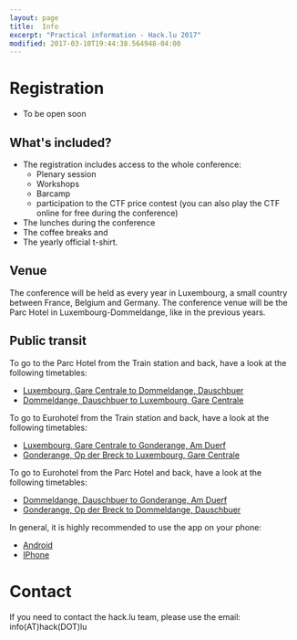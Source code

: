 ```yaml
---
layout: page
title:  Info
excerpt: "Practical information - Hack.lu 2017"
modified: 2017-03-10T19:44:38.564948-04:00
---
```


# Registration

* To be open soon

## What's included?

* The registration includes access to the whole conference:
   * Plenary session
   * Workshops
   * Barcamp
   * participation to the CTF price contest (you can also play the CTF online for free during the conference)
* The lunches during the conference
* The coffee breaks and
* The yearly official t-shirt.

## Venue

The conference will be held as every year in Luxembourg, a small country between France, Belgium and Germany. The conference venue will be the Parc Hotel in Luxembourg-Dommeldange, like in the previous years.


## Public transit

To go to the Parc Hotel from the Train station and back, have a look at the following timetables:

* [Luxembourg, Gare Centrale to Dommeldange, Dauschbuer](/images/TrainStation-Conference.pdf)
* [Dommeldange, Dauschbuer to Luxembourg, Gare Centrale](/images/Conference-TrainStation.pdf)


To go to Eurohotel from the Train station and back, have a look at the following timetables:

* [Luxembourg, Gare Centrale to Gonderange, Am Duerf](/images/TrainStation-Eurohotel.pdf)
* [Gonderange, Op der Breck to Luxembourg, Gare Centrale](/images/Eurohotel-TrainStation.pdf)


To go to Eurohotel from the Parc Hotel and back, have a look at the following timetables:

* [Dommeldange, Dauschbuer to Gonderange, Am Duerf](/images/TrainStation-Eurohotel.pdf)
* [Gonderange, Op der Breck to Dommeldange, Dauschbuer](/images/Eurohotel-TrainStation.pdf)

In general, it is highly recommended to use the app on your phone:

* [Android](https://play.google.com/store/apps/details?id=de.hafas.android.cdt&hl=en)
* [IPhone](https://itunes.apple.com/us/app/mobiliteit.lu/id434829995?mt=8)

# Contact

If you need to contact the hack.lu team, please use the email: info(AT)hack(DOT)lu
